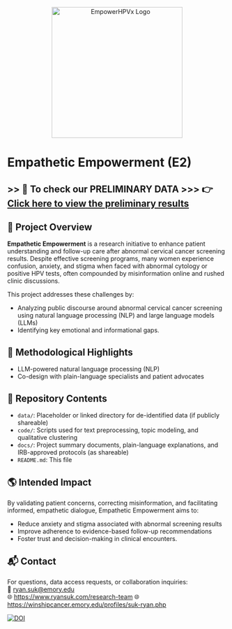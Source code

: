 <p align="center">
  <img src="https://github.com/user-attachments/assets/995be789-34cd-48aa-a25b-7cf5200d66b7" width="300" alt="EmpowerHPVx Logo"/>
</p>

# Empathetic Empowerment (E2)

## >> 🤖 To check our PRELIMINARY DATA >>> 👉[Click here to view the preliminary results](https://github.com/ryan-suk/E2/tree/main/prelim%20data)

## 📍 Project Overview

**Empathetic Empowerment** is a research initiative to enhance patient understanding and follow-up care after abnormal cervical cancer screening results. Despite effective screening programs, many women experience confusion, anxiety, and stigma when faced with abnormal cytology or positive HPV tests, often compounded by misinformation online and rushed clinic discussions. 

This project addresses these challenges by:

- Analyzing public discourse around abnormal cervical cancer screening using natural language processing (NLP) and large language models (LLMs)
- Identifying key emotional and informational gaps.

## 🧠 Methodological Highlights

- LLM-powered natural language processing (NLP)
- Co-design with plain-language specialists and patient advocates

## 📁 Repository Contents

- `data/`: Placeholder or linked directory for de-identified data (if publicly shareable)
- `code/`: Scripts used for text preprocessing, topic modeling, and qualitative clustering
- `docs/`: Project summary documents, plain-language explanations, and IRB-approved protocols (as shareable)
- `README.md`: This file

## 🌎 Intended Impact

By validating patient concerns, correcting misinformation, and facilitating informed, empathetic dialogue, Empathetic Empowerment aims to:

- Reduce anxiety and stigma associated with abnormal screening results
- Improve adherence to evidence-based follow-up recommendations
- Foster trust and decision-making in clinical encounters.

## 📬 Contact

For questions, data access requests, or collaboration inquiries:  
📧 ryan.suk@emory.edu  
🌐 https://www.ryansuk.com/research-team
🌐 https://winshipcancer.emory.edu/profiles/suk-ryan.php


[![DOI](https://zenodo.org/badge/DOI/10.5281/zenodo.15381497.svg)](https://doi.org/10.5281/zenodo.15381497)
